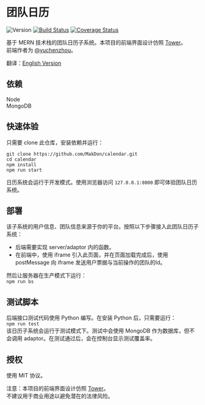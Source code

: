 # 团队日历

![Version][version-badge] [![Build Status][travis-badge]][travis-link] [![Coverage Status][coverage-badge]][coverage-link]


基于 MERN 技术栈的团队日历子系统。本项目的前端界面设计仿照 [Tower](https://tower.im/)。    
前端作者为 [@yuchenzhou](https://github.com/yuchenzhou)。

翻译：[English Version](https://github.com/MakDon/calendar/blob/master/README.md)

## 依赖

Node  
MongoDB


## 快速体验

只需要 clone 此仓库，安装依赖并运行：
```
git clone https://github.com/MakDon/calendar.git  
cd calendar  
npm install  
npm run start
```
日历系统会运行于开发模式。使用浏览器访问 `127.0.0.1:8000` 即可体验团队日历系统。

## 部署

该子系统的用户信息、团队信息来源于你的平台。按照以下步骤接入此团队日历子系统：

- 后端需要实现 server/adaptor 内的函数。  
- 在前端中，使用 iframe 引入此页面，并在页面加载完成后，使用 postMessage 向 iframe 发送用户票据与当前操作的团队的Id。

然后让服务器在生产模式下运行：  
`npm run bs`

## 测试脚本

后端接口测试代码使用 Python 编写。在安装 Python 后，只需要运行：  
`npm run test`  
该日历子系统会运行于测试模式下。测试中会使用 MongoDB 作为数据库，但不会调用 adaptor。在测试通过后，会在控制台显示测试覆盖率。

## 授权

使用 MIT 协议。

注意：本项目的前端界面设计仿照 [Tower](https://tower.im/)。  
不建议用于商业用途以避免潜在的法律风险。

[travis-badge]:    https://travis-ci.com/MakDon/calendar.svg?branch=master
[travis-link]:     https://travis-ci.com/MakDon/calendar
[version-badge]:   https://img.shields.io/badge/version-0.1.2-blue.svg
[coverage-badge]:  https://coveralls.io/repos/github/MakDon/calendar/badge.svg?branch=master
[coverage-link]:   https://coveralls.io/github/MakDon/calendar?branch=master
